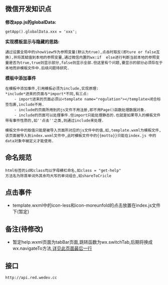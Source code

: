 ## 微信开发知识点
**修改app.js的globalData:**
    
    getApp().globalData.xxx = 'xxx';

**实现模板显示与隐藏的思路:**
    
    通过设置全局中的showView作为参照变量(默认为true),点击时取反(即ture or false互换),并将其赋值到本地的参照变量,通过微信内置的wx:if  else进行判断当前本地的参照变量是否为true,true则显示部分,false则显示全部.但这里有个问题,要显示的部分必须存在于本地而非模板文件中.后续问题待研究.

**模板中添加事件**
    
    在模板中添加事件,引用模板必须为include,实现原理:
    *include*进来的页面与*import*不同,有三点:
        - import进来的页面必须以<template name="regulation"></template>闭合标签包裹,include不用.
        - include的页面所用到的js文件不用注册,即不用Page()函数处理数据对象.
        - include的页面可以处理事件.但import只能处理静态的.也就是如果导入的模板文件带有事件性质的,如''点击''之类,则通过include来处理.
    
    模板文件中的取值只能是被导入页面所对应的js文件中的值,如,template.wxml为模板文件,该页面被导入到index.wxml文件中,此时模板文件中的{{motto}}只能在index.js 中的data对象中被定义才能使用.

## 命名规范
    html标签的id和class均以字母横杠命名,如class = "get-help"
    方法名为除首单词外其余均大写的单词组合,如shareToCricle

## 点击事件
- template.wxml中的icon-less和icon-moreunfold的点击放置在index.js文件下(暂定)

## 备注(待修改)
- 暂定help.wxml页面为tabBar页面,跳转函数为wx.switchTab,后期将换成wx.navigateTo方法,[详见此页面最后一行](https://mp.weixin.qq.com/debug/wxadoc/dev/api/ui-navigate.html#wxrelaunchobject)

## 接口
    http://api.red.wedev.cc
